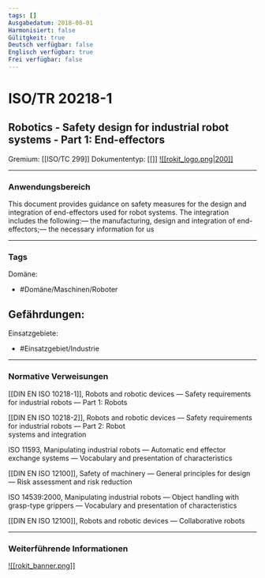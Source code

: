 ```yaml
---
tags: []
Ausgabedatum: 2018-08-01
Harmonisiert: false
Gülitgkeit: true
Deutsch verfügbar: false
Englisch verfügbar: true
Frei verfügbar: false
---
```


# ISO/TR 20218-1
## Robotics - Safety design for industrial robot systems - Part 1: End-effectors

Gremium: [[ISO/TC 299]]
Dokumententyp: [[]]
[![[rokit_logo.png|200]]](https://public-robots.de/)

***
### Anwendungsbereich

This document provides guidance on safety measures for the design and integration of end-effectors used for robot systems. The integration includes the following:— the manufacturing, design and integration of end-effectors;— the necessary information for us

***
### Tags

Domäne:
- #Domäne/Maschinen/Roboter 

Gefährdungen:
- 

Einsatzgebiete:
- #Einsatzgebiet/Industrie 

***
### Normative Verweisungen

[[DIN EN ISO 10218-1]], Robots and robotic devices — Safety requirements for industrial robots — Part 1: Robots

[[DIN EN ISO 10218-2]], Robots and robotic devices — Safety requirements for industrial robots — Part 2: Robot  
systems and integration

ISO 11593, Manipulating industrial robots — Automatic end effector exchange systems — Vocabulary and  presentation of characteristics

[[DIN EN ISO 12100]], Safety of machinery — General principles for design — Risk assessment and risk reduction

ISO 14539:2000, Manipulating industrial robots — Object handling with grasp-type grippers — Vocabulary  and presentation of characteristics

[[DIN EN ISO 12100]], Robots and robotic devices — Collaborative robots

***
### Weiterführende Informationen



[![[rokit_banner.png]]](https://public-robots.de/)
